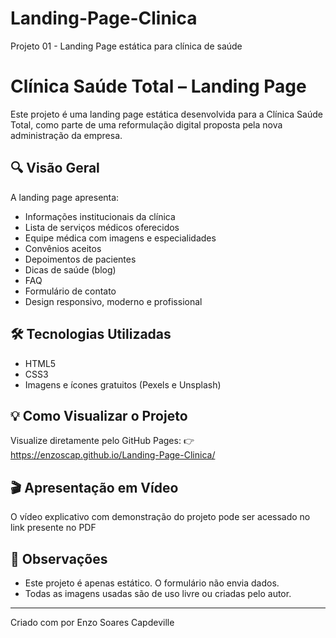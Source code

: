 # Landing-Page-Clinica
Projeto 01 - Landing Page estática para clínica de saúde
# Clínica Saúde Total – Landing Page

Este projeto é uma landing page estática desenvolvida para a Clínica Saúde Total, como parte de uma reformulação digital proposta pela nova administração da empresa.

## 🔍 Visão Geral

A landing page apresenta:
- Informações institucionais da clínica
- Lista de serviços médicos oferecidos
- Equipe médica com imagens e especialidades
- Convênios aceitos
- Depoimentos de pacientes
- Dicas de saúde (blog)
- FAQ
- Formulário de contato
- Design responsivo, moderno e profissional

## 🛠️ Tecnologias Utilizadas

- HTML5
- CSS3
- Imagens e ícones gratuitos (Pexels e Unsplash)

## 💡 Como Visualizar o Projeto
Visualize diretamente pelo GitHub Pages:
👉 https://enzoscap.github.io/Landing-Page-Clinica/

## 🎬 Apresentação em Vídeo

O vídeo explicativo com demonstração do projeto pode ser acessado no link presente no PDF

## 📌 Observações

- Este projeto é apenas estático. O formulário não envia dados.
- Todas as imagens usadas são de uso livre ou criadas pelo autor.

---

Criado com  por Enzo Soares Capdeville

